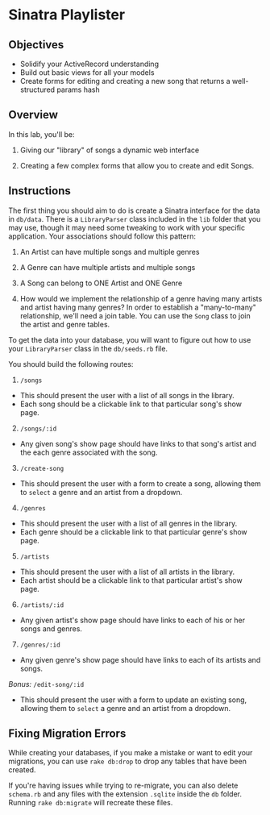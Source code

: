 # Sinatra Playlister

## Objectives

- Solidify your ActiveRecord understanding
- Build out basic views for all your models
- Create forms for editing and creating a new song that returns a
  well-structured params hash

## Overview
In this lab, you'll be:

1.  Giving our "library" of songs a dynamic web interface

2.  Creating a few complex forms that allow you to create and edit Songs.

## Instructions

The first thing you should aim to do is create a Sinatra interface for the data
in `db/data`. There is a `LibraryParser` class included in the `lib` folder that
you may use, though it may need some tweaking to work with your specific
application. Your associations should follow this pattern:

1.  An Artist can have multiple songs and multiple genres

2.  A Genre can have multiple artists and multiple songs

3.  A Song can belong to ONE Artist and ONE Genre

4.  How would we implement the relationship of a genre having many artists and
    artist having many genres? In order to establish a "many-to-many" relationship,
    we'll need a join table. You can use the `Song` class to join the artist and genre
    tables.

To get the data into your database, you will want to figure out how to use your
`LibraryParser` class in the `db/seeds.rb` file.


You should build the following routes:

1.  `/songs`

- This should present the user with a list of all songs in the library.
- Each song should be a clickable link to that particular song's show page.


2.  `/songs/:id`

- Any given song's show page should have links to that song's artist and the
  each genre associated with the song.
  
3. `/create-song`

- This should present the user with a form to create a song, allowing them to 
  `select` a genre and an artist from a dropdown. 
  
4.  `/genres`

- This should present the user with a list of all genres in the library.
- Each genre should be a clickable link to that particular genre's show page.

5.  `/artists`

- This should present the user with a list of all artists in the library.
- Each artist should be a clickable link to that particular artist's show page.

6.  `/artists/:id`

- Any given artist's show page should have links to each of his or her songs
  and genres.

7.  `/genres/:id`

- Any given genre's show page should have links to each of its artists and
  songs.
  
*Bonus:* `/edit-song/:id`

- This should present the user with a form to update an existing song, allowing them to 
  `select` a genre and an artist from a dropdown. 

  

## Fixing Migration Errors

While creating your databases, if you make a mistake or want to edit your
migrations, you can use `rake db:drop` to drop any tables that have been
created.

If you're having issues while trying to re-migrate, you can also delete
`schema.rb` and any files with the extension `.sqlite` inside the `db` folder.
Running `rake db:migrate` will recreate these files.
